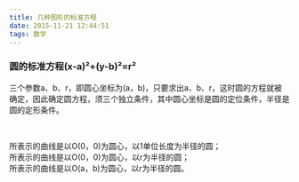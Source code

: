 ```yaml
---
title: 几种图形的标准方程
date: 2015-11-21 12:44:51
tags: 数学
---
```



### 圆的标准方程(x-a)²+(y-b)²=r²


三个参数a、b、r，即圆心坐标为(a，b)，只要求出a、b、r，这时圆的方程就被确定，因此确定圆方程，须三个独立条件，其中圆心坐标是圆的定位条件，半径是圆的定形条件。

<br>


所表示的曲线是以O(0，0)为圆心，以1单位长度为半径的圆；<br>
所表示的曲线是以O(0，0)为圆心，以r为半径的圆；<br>
所表示的曲线是以O(a，b)为圆心，以r为半径的圆。

